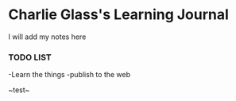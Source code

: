 # Charlie Glass's Learning Journal

I will add my notes here

### TODO LIST
-Learn the things
-publish to the web

~test~
